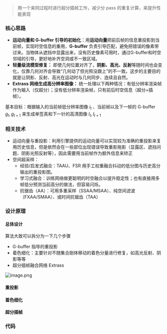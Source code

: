 > 用一个来同过程时进行超分插帧工作，减少分 pass 的重复计算，来提升性能表现

### 核心思路
- **运动向量和 G-buffer 引导的初始化**：用**运动向量**把前后帧的信息重投影到当前帧，实现时空信息的重用，**G-buffer** 负责引导匹配，避免把错误的像素带过来。当物体从遮挡中显露出来，没有历史像素可用时，通过G-buffer和时空邻域的引导，更好地补齐空洞或不一致区域。
- **轻量级流模型修复：** 即使几何位置对齐了，**阴影、高光、反射**等随时间也会变化，仅靠几何对齐会导致“几何动了但光照没跟上”的不一致。这步的主要目的就是让阴影、反射、高光在运动时与几何同步、连续且自然。
- **Extrass 网络生成高分辨率图像：** 统一处理以下两种情况：有低分辨率渲染帧作为输入（仅超分）；没有低分辨率渲染帧，只有前后时空信息（超分+插帧）。

基本目标：根据输入的当前帧低分辨率图像 $i_{t}$ 、当前帧以及下一帧的 G-buffer $g_{t},g_{t+1}$ 来生成单签真和下一针的高清图像 $I_{t},I_{t+1}$

### 相关技术
- 运动向量与重投影：利用引擎提供的运动向量可以实现较为准确的重投影来复用历史信息，但是依然会在一些部位出现错误导致重影拖影（显露区、遮挡问题、阴影光照反射等），因此需要用当前帧作为额外信息来矫正
- 空间超采样：
	- 经验/启发式融合：TAAU、FSR 用手工权重融合抖动的低分图与历史高分输出的重投影图。
	- 学习式融合：训练网络做更聪明的时空融合以提升稳定性；也有直接用多帧低分预测当前高分的做法，但容易闪烁。
	- 抗锯齿（AA）：可用多重采样（SSAA/MSAA）、纯空间滤波（FXAA/SMAA）、或时间抗锯齿（TAA）
### 设计原理
#### 总体设计
算法大致可以拆分为一下几个步骤
- G-buffer 指导的重投影
- 着色细化：主要针对不随集合刚体移动的着色分量进行修复，如高光反射、阴影等等
- 超分插帧融合网络 Extrass

![image.png](https://thdlrt.oss-cn-beijing.aliyuncs.com/20250924150257.png)
#### 重投影


#### 着色细化

#### 超分插帧
### 代码